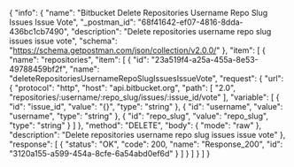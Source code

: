 {
  "info": {
    "name": "Bitbucket Delete Repositories Username Repo Slug Issues Issue  Vote",
    "_postman_id": "68f41642-ef07-4816-8dda-436bc1cb7490",
    "description": "Delete repositories username repo slug issues issue  vote",
    "schema": "https://schema.getpostman.com/json/collection/v2.0.0/"
  },
  "item": [
    {
      "name": "repositories",
      "item": [
        {
          "id": "23a519f4-a25a-455a-8e53-49788459bf2f",
          "name": "deleteRepositoriesUsernameRepoSlugIssuesIssueVote",
          "request": {
            "url": {
              "protocol": "http",
              "host": "api.bitbucket.org",
              "path": [
                "2.0",
                "repositories/:username/:repo_slug/issues/:issue_id/vote"
              ],
              "variable": [
                {
                  "id": "issue_id",
                  "value": "{}",
                  "type": "string"
                },
                {
                  "id": "username",
                  "value": "username",
                  "type": "string"
                },
                {
                  "id": "repo_slug",
                  "value": "repo_slug",
                  "type": "string"
                }
              ]
            },
            "method": "DELETE",
            "body": {
              "mode": "raw"
            },
            "description": "Delete repositories username repo slug issues issue  vote"
          },
          "response": [
            {
              "status": "OK",
              "code": 200,
              "name": "Response_200",
              "id": "3120a155-a599-454a-8cfe-6a54abd0ef6d"
            }
          ]
        }
      ]
    }
  ]
}